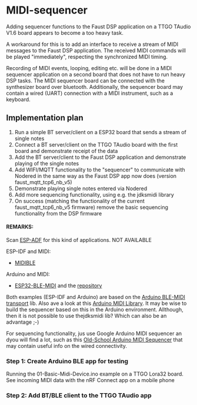 # MIDI-sequencer

Adding sequencer functions to the Faust DSP application on a TTGO TAudio V1.6 board appears to become a too heavy task.

A workaround for this is to add an interface to receive a stream of MIDI messages to the Faust DSP application. The received MIDI commands will be played "immediately", respecting the synchronized MIDI timing.

Recording of MIDI events, looping, editing etc. will be done in a MIDI sequencer application on a second board that does not have to run heavy DSP tasks. The MIDI sequencer board can be connected with the synthesizer board over bluetooth. Additionally, the sequencer board may contain a wired (UART) connection with a MIDI instrument, such as a keyboard.

## Implementation plan

1. Run a simple BT server/client on a ESP32 board that sends a stream of single notes
2. Connect a BT server/client on the TTGO TAudio board with the first board and demonstrate receipt of the data
3. Add the BT server/client to the Faust DSP application and demonstrate playing of the single notes
4. Add WIFI/MQTT functionality to the "sequencer" to communicate with Nodered in the same way as the Faust DSP app now does (version faust_mqtt_tcp6_nb_v5)
5. Demonstrate playing single notes entered via Nodered
6. Add more sequencing functionality, using e.g. the jdksmidi library
7. On success (matching the functionality of the current faust_mqtt_tcp6_nb_v5 firmware) remove the basic sequencing functionality from the DSP firmware


#### REMARKS:

Scan [ESP-ADF](https://github.com/espressif/esp-adf) for this kind of applications.   NOT AVAILABLE

ESP-IDF and MIDI:

- [MIDIBLE](https://github.com/0x0c/MIDIBLE)

Arduino and MIDI:

- [ESP32-BLE-MIDI](https://www.arduino.cc/reference/en/libraries/esp32-ble-midi/) and the [repository](https://github.com/max22-/ESP32-BLE-MIDI)

Both examples (ESP-IDF and Arduino) are based on the [Arduino BLE-MIDI transport](https://github.com/lathoub/Arduino-BLE-MIDI) lib. Also ave a look at this [Arduino MIDI Library](https://github.com/FortySevenEffects/arduino_midi_library). It may be wise to build the sequencer based on this in the Arduino environment. Allthough, then it is not possible to use thejdksmidi lib? Which can also be an advantage ;-)

For sequencing functionality, jus use Google Arduino MIDI sequencer an dyou will find a lot, such as this [Old-School Arduino MIDI Sequencer](https://www.instructables.com/Old-School-Arduino-MIDI-Sequencer/) that may contain useful info on the wired connectivity.

### Step 1:  Create Arduino BLE app for testing

Running the 01-Basic-Midi-Device.ino  example on a TTGO Lora32 board.
See incoming MIDI data with the nRF Connect app on a mobile phone

### Step 2: Add BT/BLE client to the TTGO TAudio app
